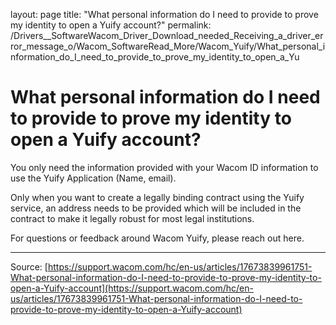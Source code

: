 layout: page
title: "What personal information do I need to provide to prove my identity to open a Yuify account?"
permalink: /Drivers__SoftwareWacom_Driver_Download_needed_Receiving_a_driver_error_message_o/Wacom_SoftwareRead_More/Wacom_Yuify/What_personal_information_do_I_need_to_provide_to_prove_my_identity_to_open_a_Yu

# What personal information do I need to provide to prove my identity to open a Yuify account?

You only need the information provided with your Wacom ID information to use the Yuify Application (Name, email). 


Only when you want to create a legally binding contract using the Yuify service, an address needs to be provided which will be included in the contract to make it legally robust for most legal institutions.


For questions or feedback around Wacom Yuify, please reach out here.

---
Source: [https://support.wacom.com/hc/en-us/articles/17673839961751-What-personal-information-do-I-need-to-provide-to-prove-my-identity-to-open-a-Yuify-account](https://support.wacom.com/hc/en-us/articles/17673839961751-What-personal-information-do-I-need-to-provide-to-prove-my-identity-to-open-a-Yuify-account)
